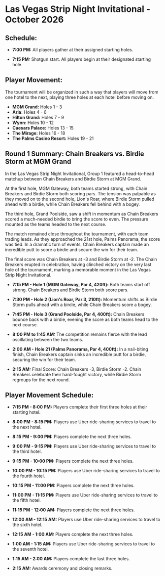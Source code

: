 # Las Vegas Strip Night Invitational - October 2026

## Schedule:

- **7:00 PM:** All players gather at their assigned starting holes.
  
- **7:15 PM:** Shotgun start. All players begin at their designated starting hole.

## Player Movement:

The tournament will be organized in such a way that players will move from one hotel to the next, playing three holes at each hotel before moving on.

- **MGM Grand:** Holes 1 - 3
- **Aria:** Holes 4 - 6
- **Hilton Grand:** Holes 7 - 9
- **Wynn:** Holes 10 - 12
- **Caesars Palace:** Holes 13 - 15
- **The Mirage:** Holes 16 - 18
- **The Palms Casino Resort:** Holes 19 - 21

## Round 1 Summary: Chain Breakers vs. Birdie Storm at MGM Grand

In the Las Vegas Strip Night Invitational, Group 1 featured a head-to-head matchup between Chain Breakers and Birdie Storm at MGM Grand.

At the first hole, MGM Gateway, both teams started strong, with Chain Breakers and Birdie Storm both scoring pars. The tension was palpable as they moved on to the second hole, Lion's Roar, where Birdie Storm pulled ahead with a birdie, while Chain Breakers fell behind with a bogey.

The third hole, Grand Poolside, saw a shift in momentum as Chain Breakers scored a much-needed birdie to bring the score to even. The pressure mounted as the teams headed to the next course.

The match remained close throughout the tournament, with each team trading leads. As they approached the 21st hole, Palms Panorama, the score was tied. In a dramatic turn of events, Chain Breakers captain made an incredible putt to score a birdie and secure the win for their team.

The final score was Chain Breakers at -3 and Birdie Storm at -2. The Chain Breakers erupted in celebration, having clinched victory on the very last hole of the tournament, marking a memorable moment in the Las Vegas Strip Night Invitational.

- **7:15 PM - Hole 1 (MGM Gateway, Par 4, 420ft):** Both teams start off strong. Chain Breakers and Birdie Storm both score pars.

- **7:30 PM - Hole 2 (Lion's Roar, Par 3, 210ft):** Momentum shifts as Birdie Storm pulls ahead with a birdie, while Chain Breakers score a bogey.

- **7:45 PM - Hole 3 (Grand Poolside, Par 4, 400ft):** Chain Breakers bounce back with a birdie, evening the score as both teams head to the next course.

- **8:00 PM to 1:45 AM:** The competition remains fierce with the lead oscillating between the two teams.

- **2:00 AM - Hole 21 (Palms Panorama, Par 4, 400ft):** In a nail-biting finish, Chain Breakers captain sinks an incredible putt for a birdie, securing the win for their team.

- **2:15 AM:** Final Score: Chain Breakers -3, Birdie Storm -2. Chain Breakers celebrate their hard-fought victory, while Birdie Storm regroups for the next round.

## Player Movement Schedule:

- **7:15 PM - 8:00 PM:** Players complete their first three holes at their starting hotel.

- **8:00 PM - 8:15 PM:** Players use Uber ride-sharing services to travel to the next hotel.

- **8:15 PM - 9:00 PM:** Players complete the next three holes.

- **9:00 PM - 9:15 PM:** Players use Uber ride-sharing services to travel to the third hotel.

- **9:15 PM - 10:00 PM:** Players complete the next three holes.

- **10:00 PM - 10:15 PM:** Players use Uber ride-sharing services to travel to the fourth hotel.

- **10:15 PM - 11:00 PM:** Players complete the next three holes.

- **11:00 PM - 11:15 PM:** Players use Uber ride-sharing services to travel to the fifth hotel.

- **11:15 PM - 12:00 AM:** Players complete the next three holes.

- **12:00 AM - 12:15 AM:** Players use Uber ride-sharing services to travel to the sixth hotel.

- **12:15 AM - 1:00 AM:** Players complete the next three holes.

- **1:00 AM - 1:15 AM:** Players use Uber ride-sharing services to travel to the seventh hotel.

- **1:15 AM - 2:00 AM:** Players complete the last three holes.

- **2:15 AM:** Awards ceremony and closing remarks.
